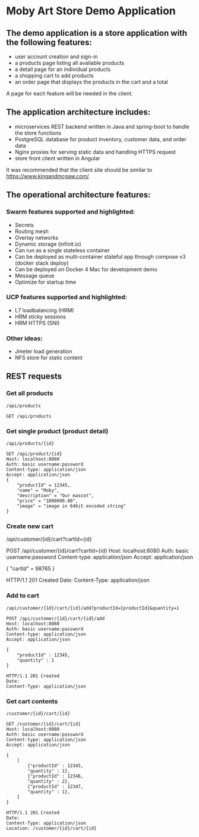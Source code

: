 # Moby Art Store Demo Application

## The demo application is a store application with the following features:

* user account creation and sign-in 
* a products page listing all available products
* a detail page for an individual products
* a shopping cart to add products
* an order page that displays the products in the cart and a total

A page for each feature will be needed in the client.

## The application architecture includes:

* microservices REST backend written in Java and spring-boot to handle the store functions
* PostgreSQL database for product inventory, customer data, and order data
* Nginx proxies for serving static data and handling HTTPS request
* store front client written in Angular

It was recommended that the client site should be similar to https://www.kingandmcgaw.com/ 

## The operational architecture features:

### Swarm features supported and highlighted:
* Secrets
* Routing mesh
* Overlay networks
* Dynamic storage (infinit.io)
* Can run as a single stateless container
* Can be deployed as multi-container stateful app through compose v3 (docker stack deploy)
* Can be deployed on Docker 4 Mac for development demo
* Message queue
* Optimize for startup time

### UCP features supported and highlighted:
* L7 loadbalancing (HRM)
* HRM sticky sessions
* HRM HTTPS (SNI)

### Other ideas:
* Jmeter load generation
* NFS store for static content

## REST requests

### Get all products

```
/api/products

GET /api/products

```

### Get single product (product detail)

```
/api/products/{id}

GET /api/product/{id}
Host: localhost:8080
Auth: basic username:password
Content-type: application/json
Accept: application/json
{
    "productId" = 12345,
    "name" = "Moby",
    "description" = "Our mascot",
    "price" = "1000000.00",
    "image" = "image in 64bit encoded string"
}

```

### Create new cart

/api/customer/{id}/cart?cartId={id}

POST /api/customer/{id}/cart?cartId={id}
Host: localhost:8080
Auth: basic username:password
Content-type: application/json
Accept: application/json

{
    "cartId" = 98765
}

HTTP/1.1 201 Created
Date:
Content-Type: application/json

### Add to cart

```
/api/customer/{1d}/cart/{id}/add?productId={productId}&quantity=1

POST /api/customer/{1d}/cart/{id}/add
Host: localhost:8080
Auth: basic username:password
Content-type: application/json
Accept: application/json

{
    "productId" : 12345,
    "quantity" : 1
}

HTTP/1.1 201 Created
Date:
Content-Type: application/json
```

### Get cart contents

```
/customer/{id}/cart/{id}

GET /customer/{id}/cart/{id}
Host: localhost:8080
Auth: basic username:password
Content-type: application/json
Accept: application/json

{
    [
        {"productId" : 12345,
        "quantity" : 1},
        {"productId" : 12346,
        "quantity" : 2},
        {"productId" : 12347,
        "quantity" : 1},
    ]
}

HTTP/1.1 201 Created
Date:
Content-Type: application/json
Location: /customer/{id}/cart/{id}

```


